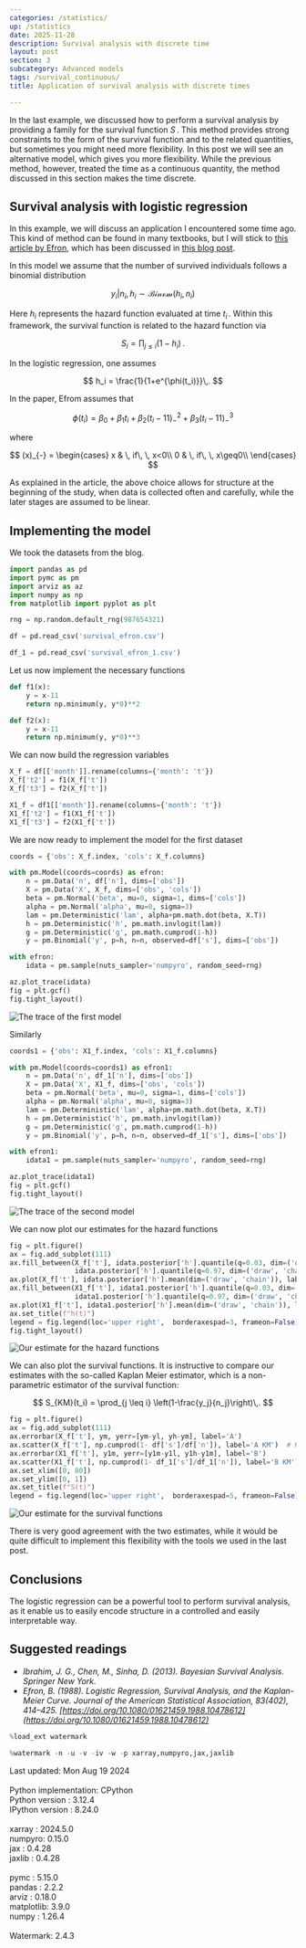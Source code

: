```yaml
---
categories: /statistics/
up: /statistics
date: 2025-11-28
description: Survival analysis with discrete time
layout: post
section: 3
subcategory: Advanced models
tags: /survival_continuous/
title: Application of survival analysis with discrete times

---
```





In the last example, we discussed how to perform a survival analysis
by providing a family for the survival function $S\,.$
This method provides strong constraints to the form of the survival function
and to the related quantities, but sometimes you might need 
more flexibility.
In this post we will see an alternative model, which gives you more flexibility.
While the previous method, however, treated the time as a continuous quantity,
the method discussed in this section makes the time discrete.

## Survival analysis with logistic regression

In this example, we will discuss an application I encountered some time ago.
This kind of method can be found in many textbooks,
but I will stick to 
[this article by Efron](https://www.jstor.org/stable/2288857),
which has been discussed in [this blog post](
https://dpananos.github.io/posts/2024-01-20-logistic-survival/).

In this model we assume that the number of survived individuals
follows a binomial distribution

$$
y_i \vert n_i, h_i \sim \mathcal{Binom}(h_i, n_i)
$$

Here $h_i$ represents the hazard function evaluated at time $t_i\,.$
Within this framework, the survival function is related to the hazard function via

$$
S_i = \prod_{j\leq i} (1-h_i)\,.
$$

In the logistic regression, one assumes

$$
h_i = \frac{1}{1+e^{\phi(t_i)}}\,.
$$

In the paper, Efrom assumes that

$$
\phi(t_i) = \beta_0 + \beta_1 t_i + \beta_2 (t_i-11)_{-}^2+ \beta_3 (t_i-11)_{-}^3
$$

where 

$$
(x)_{-} =
\begin{cases}
x & \, if\, \, x<0\\
0 & \, if\, \, x\geq0\\
\end{cases}
$$

As explained in the article, the above choice allows for structure
at the beginning of the study, when data is collected often and carefully,
while the later stages are assumed to be linear.

## Implementing the model

We took the datasets from the blog.

```python
import pandas as pd
import pymc as pm
import arviz as az
import numpy as np
from matplotlib import pyplot as plt

rng = np.random.default_rng(987654321)

df = pd.read_csv('survival_efron.csv')

df_1 = pd.read_csv('survival_efron_1.csv')
```

Let us now implement the necessary functions

```python
def f1(x):
    y = x-11
    return np.minimum(y, y*0)**2

def f2(x):
    y = x-11
    return np.minimum(y, y*0)**3
```

We can now build the regression variables

```python
X_f = df[['month']].rename(columns={'month': 't'})
X_f['t2'] = f1(X_f['t'])
X_f['t3'] = f2(X_f['t'])

X1_f = df1[['month']].rename(columns={'month': 't'})
X1_f['t2'] = f1(X1_f['t'])
X1_f['t3'] = f2(X1_f['t'])
```

We are now ready to implement the model for the first dataset

```python
coords = {'obs': X_f.index, 'cols': X_f.columns}

with pm.Model(coords=coords) as efron:
    n = pm.Data('n', df['n'], dims=['obs'])
    X = pm.Data('X', X_f, dims=['obs', 'cols'])
    beta = pm.Normal('beta', mu=0, sigma=1, dims=['cols'])
    alpha = pm.Normal('alpha', mu=0, sigma=3)
    lam = pm.Deterministic('lam', alpha+pm.math.dot(beta, X.T))
    h = pm.Deterministic('h', pm.math.invlogit(lam))
    g = pm.Deterministic('g', pm.math.cumprod(1-h))
    y = pm.Binomial('y', p=h, n=n, observed=df['s'], dims=['obs'])

with efron:
    idata = pm.sample(nuts_sampler='numpyro', random_seed=rng)

az.plot_trace(idata)
fig = plt.gcf()
fig.tight_layout()
```

![The trace of the first model](/docs/assets/images/statistics/survival_logistic/trace.webp)

Similarly

```python
coords1 = {'obs': X1_f.index, 'cols': X1_f.columns}

with pm.Model(coords=coords1) as efron1:
    n = pm.Data('n', df_1['n'], dims=['obs'])
    X = pm.Data('X', X1_f, dims=['obs', 'cols'])
    beta = pm.Normal('beta', mu=0, sigma=1, dims=['cols'])
    alpha = pm.Normal('alpha', mu=0, sigma=3)
    lam = pm.Deterministic('lam', alpha+pm.math.dot(beta, X.T))
    h = pm.Deterministic('h', pm.math.invlogit(lam))
    g = pm.Deterministic('g', pm.math.cumprod(1-h))
    y = pm.Binomial('y', p=h, n=n, observed=df_1['s'], dims=['obs'])

with efron1:
    idata1 = pm.sample(nuts_sampler='numpyro', random_seed=rng)

az.plot_trace(idata1)
fig = plt.gcf()
fig.tight_layout()
```

![The trace of the second model](/docs/assets/images/statistics/survival_logistic/trace1.webp)

We can now plot our estimates for the hazard functions

```python
fig = plt.figure()
ax = fig.add_subplot(111)
ax.fill_between(X_f['t'], idata.posterior['h'].quantile(q=0.03, dim=('draw', 'chain')),
                idata.posterior['h'].quantile(q=0.97, dim=('draw', 'chain')), alpha=0.6)
ax.plot(X_f['t'], idata.posterior['h'].mean(dim=('draw', 'chain')), label='A')
ax.fill_between(X1_f['t'], idata1.posterior['h'].quantile(q=0.03, dim=('draw', 'chain')),
                idata1.posterior['h'].quantile(q=0.97, dim=('draw', 'chain')), alpha=0.5)
ax.plot(X1_f['t'], idata1.posterior['h'].mean(dim=('draw', 'chain')), label='B')
ax.set_title(f"h(t)")
legend = fig.legend(loc='upper right',  borderaxespad=3, frameon=False)
fig.tight_layout()
```
![Our estimate for the hazard functions](/docs/assets/images/statistics/survival_logistic/hazard.webp)

We can also plot the survival functions.
It is instructive to compare our estimates with the so-called Kaplan Meier
estimator, which is a non-parametric estimator of the survival function:

$$
S_{KM}(t_i) = \prod_{j \leq i} \left(1-\frac{y_j}{n_j}\right)\,.
$$

```python
fig = plt.figure()
ax = fig.add_subplot(111)
ax.errorbar(X_f['t'], ym, yerr=[ym-yl, yh-ym], label='A')
ax.scatter(X_f['t'], np.cumprod(1- df['s']/df['n']), label='A KM')  # Kaplan Meier est.
ax.errorbar(X1_f['t'], y1m, yerr=[y1m-y1l, y1h-y1m], label='B')
ax.scatter(X1_f['t'], np.cumprod(1- df_1['s']/df_1['n']), label='B KM')  # Kaplan Meier est.
ax.set_xlim([0, 80])
ax.set_ylim([0, 1])
ax.set_title(f"S(t)")
legend = fig.legend(loc='upper right',  borderaxespad=5, frameon=False)
```
![Our estimate for the survival functions](/docs/assets/images/statistics/survival_logistic/survival.webp)

There is very good agreement with the two estimates, while it would be quite
difficult to implement this flexibility with the tools we used in the last post.

## Conclusions
The logistic regression can be a powerful tool to perform survival analysis,
as it enable us to easily encode structure in a controlled and easily interpretable way.

## Suggested readings

- <cite>Ibrahim, J. G., Chen, M., Sinha, D. (2013). Bayesian Survival Analysis. Springer New York.</cite>
- <cite>Efron, B. (1988). Logistic Regression, Survival Analysis, and the Kaplan-Meier Curve. Journal of the American Statistical Association, 83(402), 414–425. [https://doi.org/10.1080/01621459.1988.10478612](https://doi.org/10.1080/01621459.1988.10478612)</cite>

```python
%load_ext watermark
```

```python
%watermark -n -u -v -iv -w -p xarray,numpyro,jax,jaxlib
```

<div class="code">
Last updated: Mon Aug 19 2024
<br>

<br>
Python implementation: CPython
<br>
Python version       : 3.12.4
<br>
IPython version      : 8.24.0
<br>

<br>
xarray : 2024.5.0
<br>
numpyro: 0.15.0
<br>
jax    : 0.4.28
<br>
jaxlib : 0.4.28
<br>

<br>
pymc      : 5.15.0
<br>
pandas    : 2.2.2
<br>
arviz     : 0.18.0
<br>
matplotlib: 3.9.0
<br>
numpy     : 1.26.4
<br>

<br>
Watermark: 2.4.3
<br>
</div>